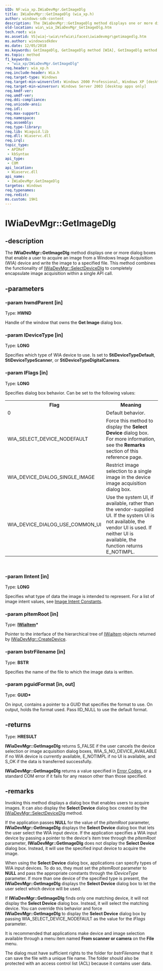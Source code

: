 ```yaml
---
UID: NF:wia_xp.IWiaDevMgr.GetImageDlg
title: IWiaDevMgr::GetImageDlg (wia_xp.h)
author: windows-sdk-content
description: The IWiaDevMgr::GetImageDlg method displays one or more dialog boxes that enable a user to acquire an image from a Windows Image Acquisition (WIA) device and write the image to a specified file.
old-location: wia\_wia_IWiaDevMgr_GetImageDlg.htm
tech.root: wia
ms.assetid: VS|wia|~\wia\refwia\ifaces\iwiadevmgr\getimagedlg.htm
ms.author: windowssdkdev
ms.date: 12/05/2018
ms.keywords: GetImageDlg, GetImageDlg method [WIA], GetImageDlg method [WIA],IWiaDevMgr interface, IWiaDevMgr interface [WIA],GetImageDlg method, IWiaDevMgr.GetImageDlg, IWiaDevMgr::GetImageDlg, _wia_IWiaDevMgr_GetImageDlg, wia._wia_IWiaDevMgr_GetImageDlg, wia_xp/IWiaDevMgr::GetImageDlg
ms.topic: method
f1_keywords: 
 - "wia_xp/IWiaDevMgr.GetImageDlg"
req.header: wia_xp.h
req.include-header: Wia.h
req.target-type: Windows
req.target-min-winverclnt: Windows 2000 Professional, Windows XP [desktop apps only]
req.target-min-winversvr: Windows Server 2003 [desktop apps only]
req.kmdf-ver: 
req.umdf-ver: 
req.ddi-compliance: 
req.unicode-ansi: 
req.idl: 
req.max-support: 
req.namespace: 
req.assembly: 
req.type-library: 
req.lib: Wiaguid.lib
req.dll: Wiaservc.dll
req.irql: 
topic_type:
 - APIRef
 - kbSyntax
api_type:
 - COM
api_location:
 - Wiaservc.dll
api_name:
 - IWiaDevMgr.GetImageDlg
targetos: Windows
req.typenames: 
req.redist: 
ms.custom: 19H1
---
```


# IWiaDevMgr::GetImageDlg


## -description


The <b>IWiaDevMgr::GetImageDlg</b> method displays one or more dialog boxes that enable a user to acquire an image from a Windows Image Acquisition (WIA) device and write the image to a specified file. This method combines the functionality of <a href="https://docs.microsoft.com/windows/desktop/api/wia_xp/nf-wia_xp-iwiadevmgr-selectdevicedlg">IWiaDevMgr::SelectDeviceDlg</a> to completely encapsulate image acquisition within a single API call.


## -parameters




### -param hwndParent [in]

Type: <b>HWND</b>

Handle of the window that owns the <b>Get Image</b> dialog box.


### -param lDeviceType [in]

Type: <b>LONG</b>

Specifies which type of WIA device to use. Is set to <b>StiDeviceTypeDefault</b>, <b>StiDeviceTypeScanner</b>, or <b>StiDeviceTypeDigitalCamera</b>.


### -param lFlags [in]

Type: <b>LONG</b>

Specifies dialog box behavior. Can be set to the following values:



<table class="clsStd">
<tr>
<th>Flag</th>
<th>Meaning</th>
</tr>
<tr>
<td>0</td>
<td>Default behavior.</td>
</tr>
<tr>
<td>WIA_SELECT_DEVICE_NODEFAULT</td>
<td>Force this method to display the <b>Select Device</b> dialog box. For more information, see the <b>Remarks</b> section of this reference page.</td>
</tr>
<tr>
<td>WIA_DEVICE_DIALOG_SINGLE_IMAGE</td>
<td>Restrict image selection to a single image in the device image acquisition dialog box.</td>
</tr>
<tr>
<td>WIA_DEVICE_DIALOG_USE_COMMON_UI</td>
<td>Use the system UI, if available, rather than the vendor-supplied UI. If the system UI is not available, the vendor UI is used. If neither UI is available, the function returns E_NOTIMPL.</td>
</tr>
</table>
 


### -param lIntent [in]

Type: <b>LONG</b>

Specifies what type of data the image is intended to represent. For a list of image intent values, see <a href="https://docs.microsoft.com/windows/desktop/wia/-wia-imageintentconstants">Image Intent Constants</a>.


### -param pItemRoot [in]

Type: <b><a href="https://docs.microsoft.com/windows/desktop/api/wia_xp/nn-wia_xp-iwiaitem">IWiaItem</a>*</b>

Pointer to the interface of the hierarchical tree of <a href="https://docs.microsoft.com/windows/desktop/api/wia_xp/nn-wia_xp-iwiaitem">IWiaItem</a> objects returned by <a href="https://docs.microsoft.com/windows/desktop/api/wia_xp/nf-wia_xp-iwiadevmgr-createdevice">IWiaDevMgr::CreateDevice</a>.


### -param bstrFilename [in]

Type: <b>BSTR</b>

Specifies the name of the file to which the image data is written.


### -param pguidFormat [in, out]

Type: <b>GUID*</b>

On input, contains a pointer to a GUID that specifies the format to use. On output, holds the format used. Pass IID_NULL to use the default format.


## -returns



Type: <b>HRESULT</b>

<b>IWiaDevMgr::GetImageDlg</b> returns S_FALSE if the user cancels the device selection or image acquisition dialog boxes, WIA_S_NO_DEVICE_AVAILABLE if no WIA device is currently available, E_NOTIMPL if no UI is available, and S_OK if the data is transferred successfully.

<b>IWiaDevMgr::GetImageDlg</b> returns a value specified in <a href="https://docs.microsoft.com/windows/desktop/wia/-wia-error-codes">Error Codes</a>, or a standard COM error if it fails for any reason other than those specified.




## -remarks



Invoking this method displays a dialog box that enables users to acquire images. It can also display the <b>Select Device</b> dialog box created by the <a href="https://docs.microsoft.com/windows/desktop/api/wia_xp/nf-wia_xp-iwiadevmgr-selectdevicedlg">IWiaDevMgr::SelectDeviceDlg</a> method. 

If the application passes <b>NULL</b> for the value of the <i>pItemRoot</i> parameter, <b>IWiaDevMgr::GetImageDlg</b> displays the <b>Select Device</b> dialog box that lets the user select the WIA input device. If the application specifies a WIA input device by passing a pointer to the device's item tree through the <i>pItemRoot</i> parameter, <b>IWiaDevMgr::GetImageDlg</b> does not display the <b>Select Device</b> dialog box. Instead, it will use the specified input device to acquire the image.

When using the <b>Select Device</b> dialog box, applications can specify types of WIA input devices. To do so, they must set the <i>pItemRoot</i> parameter to <b>NULL</b> and pass the appropriate constants through the <i>lDeviceType</i> parameter. If more than one device of the specified type is present, the <b>IWiaDevMgr::GetImageDlg</b> displays the <b>Select Device</b> dialog box to let the user select which device will be used. 

If <b>IWiaDevMgr::GetImageDlg</b> finds only one matching device, it will not display the <b>Select Device</b> dialog box. Instead, it will select the matching device. You can override this behavior and force <b>IWiaDevMgr::GetImageDlg</b> to display the <b>Select Device</b> dialog box by passing WIA_SELECT_DEVICE_NODEFAULT as the value for the <i>lFlags</i> parameter.

It is recommended that applications make device and image selection available through a menu item named <b>From scanner or camera</b> on the <b>File</b> menu.

The dialog must have sufficient rights to the folder for <i>bstrFilename</i> that it can save the file with a unique file name. The folder should also be protected with an access control list (ACL) because it contains user data. 



